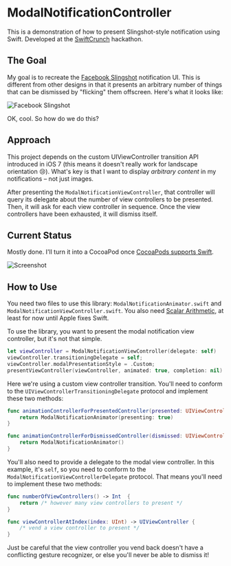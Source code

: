 ModalNotificationController
===========================

This is a demonstration of how to present Slingshot-style notification using Swift. Developed at the [SwiftCrunch](http://swiftcrunch.com) hackathon. 

The Goal
----------------

My goal is to recreate the [Facebook Slingshot](https://itunes.apple.com/ca/app/slingshot/id878681557?mt=8) notification UI. This is different from other designs in that it presents an arbitrary number of things that can be dismissed by "flicking" them offscreen. Here's what it looks like:

![Facebook Slingshot](http://cloud.ashfurrow.com/image/2p2u2f1E2w3K/goal.gif)

OK, cool. So how do we do this?

Approach
----------------

This project depends on the custom UIViewController transition API introduced in iOS 7 (this means it doesn't really work for landscape orientation :cry:). What's key is that I want to display *arbitrary content* in my notifications – not just images. 

After presenting the `ModalNotificationViewController`, that controller will query its delegate about the number of view controllers to be presented. Then, it will ask for each view controller in sequence. Once the view controllers have been exhausted, it will dismiss itself. 

Current Status
----------------

Mostly done. I'll turn it into a CocoaPod once [CocoaPods supports Swift](https://github.com/CocoaPods/CocoaPods/pull/2222). 

![Screenshot](http://cloud.ashfurrow.com/image/2M2V1h3H2g0e/2014-07-06%2012_00_37.gif)

How to Use
----------------

You need two files to use this library: `ModalNotificationAnimator.swift` and `ModalNotificationViewController.swift`. You also need [Scalar Arithmetic](https://github.com/seivan/ScalarArithmetic), at least for now until Apple fixes Swift. 

To use the library, you want to present the modal notification view controller, but it's not that simple. 

```swift
let viewController = ModalNotificationViewController(delegate: self)
viewController.transitioningDelegate = self;
viewController.modalPresentationStyle = .Custom;
presentViewController(viewController, animated: true, completion: nil)
```

Here we're using a custom view controller transition. You'll need to conform to the `UIViewControllerTransitioningDelegate` protocol and implement these two methods:

```swift
func animationControllerForPresentedController(presented: UIViewController!, presentingController presenting: UIViewController!, sourceController source: UIViewController!) -> UIViewControllerAnimatedTransitioning! {
    return ModalNotificationAnimator(presenting: true)
}

func animationControllerForDismissedController(dismissed: UIViewController!) -> UIViewControllerAnimatedTransitioning! {
    return ModalNotificationAnimator()
}
```

You'll also need to provide a delegate to the modal view controller. In this example, it's `self`, so you need to conform to the `ModalNotificationViewControllerDelegate` protocol. That means you'll need to implement these two methods:

```swift
func numberOfViewControllers() -> Int  {
    return /* however many view controllers to present */
}

func viewControllerAtIndex(index: UInt) -> UIViewController {
    /* vend a view controller to present */
}
```

Just be careful that the view controller you vend back doesn't have a conflicting gesture recognizer, or else you'll never be able to dismiss it!